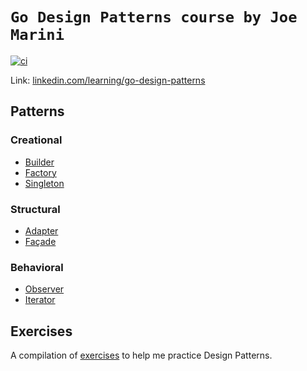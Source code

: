 # `Go Design Patterns course by Joe Marini`

[![ci](https://github.com/flowck/go-design-patterns/actions/workflows/ci.yml/badge.svg)](https://github.com/flowck/go-design-patterns/actions/workflows/ci.yml)

Link: [linkedin.com/learning/go-design-patterns](https://www.linkedin.com/learning/go-design-patterns)

## Patterns

### Creational

- [Builder](./patterns/creational/builder)
- [Factory](./patterns/creational/factory)
- [Singleton](./patterns/creational/singleton)

### Structural

- [Adapter](./patterns/structural/adapter)
- [Façade](./patterns/structural/facade)

### Behavioral

- [Observer](./patterns/behavioral/observer)
- [Iterator](./patterns/behavioral/iterator)

## Exercises

A compilation of [exercises](./notes/exercises) to help me practice Design Patterns.
